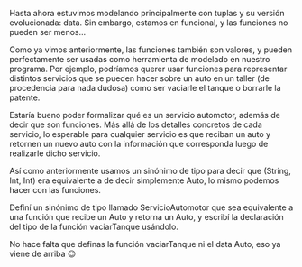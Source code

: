 Hasta ahora estuvimos modelando principalmente con tuplas y su versión evolucionada: data. Sin embargo, estamos en funcional, y las funciones no pueden ser menos...

Como ya vimos anteriormente, las funciones también son valores, y pueden perfectamente ser usadas como herramienta de modelado en nuestro programa. Por ejemplo, podríamos querer usar funciones para representar distintos servicios que se pueden hacer sobre un auto en un taller (de procedencia para nada dudosa) como ser vaciarle el tanque o borrarle la patente.

Estaría bueno poder formalizar qué es un servicio automotor, además de decir que son funciones. Más allá de los detalles concretos de cada servicio, lo esperable para cualquier servicio es que reciban un auto y retornen un nuevo auto con la información que corresponda luego de realizarle dicho servicio.

Así como anteriormente usamos un sinónimo de tipo para decir que (String, Int, Int) era equivalente a de decir simplemente Auto, lo mismo podemos hacer con las funciones.

Definí un sinónimo de tipo llamado ServicioAutomotor que sea equivalente a una función que recibe un Auto y retorna un Auto, y escribí la declaración del tipo de la función vaciarTanque usándolo.

No hace falta que definas la función vaciarTanque ni el data Auto, eso ya viene de arriba :wink: